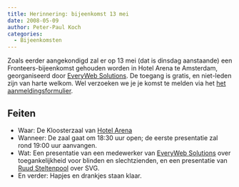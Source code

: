 ```yaml
---
title: Herinnering: bijeenkomst 13 mei
date: 2008-05-09
author: Peter-Paul Koch
categories: 
  - Bijeenkomsten
---
```

Zoals eerder aangekondigd zal er op 13 mei (dat is dinsdag aanstaande) een Fronteers-bijeenkomst gehouden worden in Hotel Arena te Amsterdam, georganiseerd door [EveryWeb Solutions](http://everywebsolutions.nl). De toegang is gratis, en niet-leden zijn van harte welkom. Wel verzoeken we je je komst te melden via het [het aanmeldingsformulier](/bijeenkomsten/planning#formulier-1).

## Feiten

* Waar: De Kloosterzaal van [Hotel Arena](http://maps.google.nl/maps?f=q&hl=en&geocode=&q='s-Gravesandestraat+51,+1092+AA+Amsterdam,+nederland&sll=52.360742,4.907541&sspn=0.013497,0.039911&ie=UTF8&ll=52.361345,4.915352&spn=0.026994,0.079823&t=h&z=14)
* Wanneer: De zaal gaat om 18:30 uur open; de eerste presentatie zal rond 19:00 uur aanvangen.
* Wat: Een presentatie van een medewerker van [EveryWeb Solutions](http://www.everywebsolutions.nl/) over toegankelijkheid voor blinden en slechtzienden, en een presentatie van [Ruud Steltenpool](http://svg.startpagina.nl/) over SVG.
* En verder: Hapjes en drankjes staan klaar.

